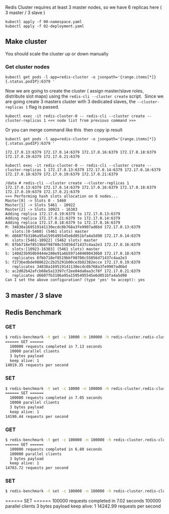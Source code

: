 
Redis Cluster requires at least 3 master nodes, so we have 6 replicas here ( 3 master / 3 slave )

```
kubectl apply -f 00-namespace.yaml
kubectl apply -f 02-deployment.yaml
```

## Make cluster
You should scale the cluster up or down manually
### Get cluster nodes

```
kubectl get pods -l app=redis-cluster -o jsonpath='{range.items[*]}{.status.podIP}:6379 '
```

Now we are going to create the cluster ( assign master/slave roles, distribute slot maps) using the `redis-cli --cluster create` script.  
Since we are going create 3 masters cluster with 3 dedicated slaves, the `--cluster-replicas 1` flag is passed.

```
kubectl exec -it redis-cluster-0 -- redis-cli --cluster create --cluster-replicas 1 <<< node list from previous command >>>
```

Or you can merge command like this  then copy ip result

```
kubectl get pods -l app=redis-cluster -o jsonpath='{range.items[*]}{.status.podIP}:6379 '

172.17.0.13:6379 172.17.0.14:6379 172.17.0.16:6379 172.17.0.18:6379 172.17.0.19:6379 172.17.0.21:6379
```


```
kubectl exec -it redis-cluster-0 -- redis-cli --cluster create --cluster-replicas 1 172.17.0.13:6379 172.17.0.14:6379 172.17.0.16:6379 172.17.0.18:6379 172.17.0.19:6379 172.17.0.21:6379
```


```
/data # redis-cli --cluster create --cluster-replicas 1 172.17.0.13:6379 172.17.0.14:6379 172.17.0.16:6379 172.17.0.18:6379 172.17.0.19:6379 172.17.0.21:6379
>>> Performing hash slots allocation on 6 nodes...
Master[0] -> Slots 0 - 5460
Master[1] -> Slots 5461 - 10922
Master[2] -> Slots 10923 - 16383
Adding replica 172.17.0.19:6379 to 172.17.0.13:6379
Adding replica 172.17.0.21:6379 to 172.17.0.14:6379
Adding replica 172.17.0.18:6379 to 172.17.0.16:6379
M: 34838a169519141130ecdc0b768a3fe9907ad6bd 172.17.0.13:6379
   slots:[0-5460] (5461 slots) master
M: d6607fb3106a95a1595495545e6d051bfa4a5d90 172.17.0.14:6379
   slots:[5461-10922] (5462 slots) master
M: 8fbb718ef8519bbf98708c55056d71437c4aa2e3 172.17.0.16:6379
   slots:[10923-16383] (5461 slots) master
S: 140d23b950b9444e280e91a6b5971404080430b0 172.17.0.18:6379
   replicates 8fbb718ef8519bbf98708c55056d71437c4aa2e3
S: f273bedbde988622c2b25291b00ce3b82382ecce 172.17.0.19:6379
   replicates 34838a169519141130ecdc0b768a3fe9907ad6bd
S: ac2d02b42afcb68e5a13397cf2ee04da0aa3c78f 172.17.0.21:6379
   replicates d6607fb3106a95a1595495545e6d051bfa4a5d90
Can I set the above configuration? (type 'yes' to accept): yes
```

## 3 master / 3 slave
## Redis Benchmark
### GET
```bash
$ redis-benchmark -t get -c 10000 -n 100000 -h redis-cluster.redis-cluster.svc.cluster.local
====== GET ======
  100000 requests completed in 7.13 seconds
  10000 parallel clients
  3 bytes payload
  keep alive: 1
14019.35 requests per second
```
### SET
```bash
$ redis-benchmark -t set -c 10000 -n 100000 -h redis-cluster.redis-cluster.svc.cluster.local
====== SET ======
  100000 requests completed in 7.05 seconds
  10000 parallel clients
  3 bytes payload
  keep alive: 1
14190.44 requests per second
```

### GET
```bash
$ redis-benchmark -t get -c 100000 -n 100000 -h redis-cluster.redis-cluster.svc.cluster.local
====== GET ======
  100000 requests completed in 6.80 seconds
  100000 parallel clients
  3 bytes payload
  keep alive: 1
14703.72 requests per second

```
### SET
```bash
$ redis-benchmark -t set -c 100000 -n 100000 -h redis-cluster.redis-cluster.svc.cluster.local
```
====== SET ======
  100000 requests completed in 7.02 seconds
  100000 parallel clients
  3 bytes payload
  keep alive: 1
14242.99 requests per second
```
